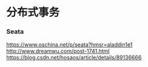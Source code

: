 # 分布式事务

### Seata
https://www.oschina.net/p/seata?hmsr=aladdin1e1
http://www.dreamwu.com/post-1741.html
https://blog.csdn.net/hosaos/article/details/89136666
